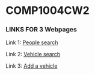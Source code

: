 ﻿# COMP1004CW2

### LINKS FOR 3 Webpages

Link 1: [People search](/people.html)

Link 2: [Vehicle search](https://extremedose.github.io/COMP1004CW2/vehicle.html)

Link 3: [Add a vehicle](https://extremedose.github.io/COMP1004CW2/add-vehicle.html)
